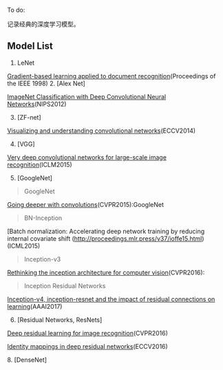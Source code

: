 To do:

记录经典的深度学习模型。
 ## Model List
 1. LeNet
 
 [Gradient-based learning applied to document recognition](http://ieeexplore.ieee.org/document/726791/)(Proceedings of the IEEE 1998)
 2. [Alex Net]
 
 [ImageNet Classification with Deep Convolutional Neural Networks](http://papers.nips.cc/paper/4824-imagenet-classification-with-deep-convolutional-neural-networks.pdf)(NIPS2012)

 3. [ZF-net]
 
 [Visualizing and understanding convolutional networks](https://link.springer.com/chapter/10.1007/978-3-319-10590-1_53)(ECCV2014)
 
 4. [VGG]
 
 [Very deep convolutional networks for large-scale image recognition](http://www.robots.ox.ac.uk/~vgg/research/very_deep/)(ICLM2015)
 
 5. [GoogleNet]
 
 > GoogleNet
 
 [Going deeper with convolutions](https://www.cvfoundation.org/openaccess/content_cvpr_2015/html/Szegedy_Going_Deeper_With_2015_CVPR_paper.html)(CVPR2015):GoogleNet
 
 > BN-Inception
 
 [Batch normalization: Accelerating deep network training by reducing internal covariate shift (http://proceedings.mlr.press/v37/ioffe15.html)(ICML2015)
 
 >Inception-v3
 
 [Rethinking the inception architecture for computer vision](https://www.cv-foundation.org/openaccess/content_cvpr_2016/html/Szegedy_Rethinking_the_Inception_CVPR_2016_paper.html)(CVPR2016):
 
 > Inception Residual Networks
 
 [Inception-v4, inception-resnet and the impact of residual connections on learning](https://arxiv.org/pdf/1602.07261.pdf)(AAAI2017)
 
 6. [Residual Networks, ResNets]
 
 [Deep residual learning for image recognition](https://www.cvfoundation.org/openaccess/content_cvpr_2016/html/He_Deep_Residual_Learning_CVPR_2016_paper.html)(CVPR2016)
 
 [Identity mappings in deep residual networks](https://link.springer.com/chapter/10.1007/978-3-319-46493-0_38)(ECCV2016)
 

 
 8. [DenseNet]

